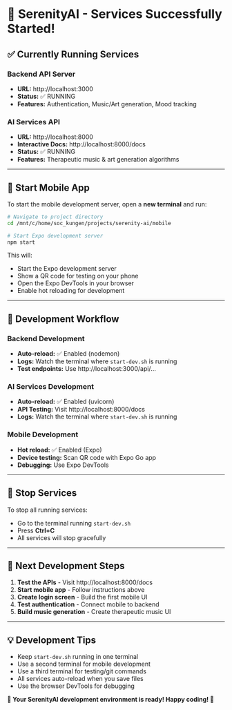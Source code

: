 # 🚀 SerenityAI - Services Successfully Started!

## ✅ Currently Running Services

### **Backend API Server** 
- **URL:** http://localhost:3000
- **Status:** ✅ RUNNING 
- **Features:** Authentication, Music/Art generation, Mood tracking

### **AI Services API**
- **URL:** http://localhost:8000  
- **Interactive Docs:** http://localhost:8000/docs
- **Status:** ✅ RUNNING
- **Features:** Therapeutic music & art generation algorithms

---

## 📱 Start Mobile App

To start the mobile development server, open a **new terminal** and run:

```bash
# Navigate to project directory  
cd /mnt/c/home/soc_kungen/projects/serenity-ai/mobile

# Start Expo development server
npm start
```

This will:
- Start the Expo development server
- Show a QR code for testing on your phone
- Open the Expo DevTools in your browser
- Enable hot reloading for development

---

## 🔧 Development Workflow

### **Backend Development**
- **Auto-reload:** ✅ Enabled (nodemon)
- **Logs:** Watch the terminal where `start-dev.sh` is running
- **Test endpoints:** Use http://localhost:3000/api/...

### **AI Services Development**  
- **Auto-reload:** ✅ Enabled (uvicorn)
- **API Testing:** Visit http://localhost:8000/docs
- **Logs:** Watch the terminal where `start-dev.sh` is running

### **Mobile Development**
- **Hot reload:** ✅ Enabled (Expo)
- **Device testing:** Scan QR code with Expo Go app
- **Debugging:** Use Expo DevTools

---

## 🛑 Stop Services

To stop all running services:
- Go to the terminal running `start-dev.sh`
- Press **Ctrl+C**
- All services will stop gracefully

---

## 🎯 Next Development Steps

1. **Test the APIs** - Visit http://localhost:8000/docs
2. **Start mobile app** - Follow instructions above  
3. **Create login screen** - Build the first mobile UI
4. **Test authentication** - Connect mobile to backend
5. **Build music generation** - Create therapeutic music UI

---

## 💡 Development Tips

- Keep `start-dev.sh` running in one terminal
- Use a second terminal for mobile development
- Use a third terminal for testing/git commands
- All services auto-reload when you save files
- Use the browser DevTools for debugging

**🎉 Your SerenityAI development environment is ready! Happy coding! 🚀**
